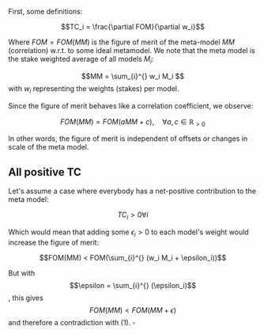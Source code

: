 First, some definitions:

$$TC_i = \frac{\partial FOM}{\partial w_i}$$

Where $FOM = FOM(MM)$ is the figure of merit of the meta-model $MM$ (correlation) w.r.t. to some ideal metamodel. We note that the meta model is the stake weighted average of all models $M_i$:

$$MM = \sum_{i}^{} w_i M_i $$
with $w_i$ representing the weights (stakes) per model.

Since the figure of merit behaves like a correlation coefficient, we observe:

$$ FOM(MM) = FOM(a MM + c) ,\quad \forall a,c \in \mathbb R_{> 0} \tag{1}$$

In other words, the figure of merit is independent of offsets or changes in scale of the meta model.

All positive TC
----------------

Let's assume a case where everybody has a net-positive contribution to the meta model:

$$TC_i > 0 \forall i$$

Which would mean that adding some $\epsilon_i>0$ to each model's weight would increase the figure of merit:

$$FOM(MM) < FOM(\sum_{i}^{} (w_i M_i + \epsilon_i))$$

But with
$$\epsilon = \sum_{i}^{} (\epsilon_i)$$
, this gives $$FOM(MM) < FOM(MM + \epsilon)$$
and therefore a contradiction with (1). $\square$
